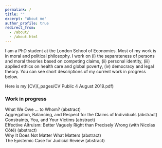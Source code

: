```yaml
---
permalink: /
title: ""
excerpt: "About me"
author_profile: true
redirect_from: 
  - /about/
  - /about.html
---
```


I am a PhD student at the London School of Economics. Most of my work is in moral and political philosophy. I work on (i) the separateness of persons and moral theories based on competing claims, (ii) personal identity, (iii) applied ethics on health care and global poverty, (iv) democracy and legal theory. You can see short descriptions of my current work in progress below.

Here is my [CV](_pages/CV Public 4 August 2019.pdf)

<h3>Work in progress</h3>

<script>
function myFunction(i) {
  $("#abstract-"+i).slideToggle("slow");
}
</script>

<div class="page__toggle_title">What We Owe ... to Whom? <a onclick="myFunction(0)" style="cursor: pointer;">(abstract)</a></div>
<div id="abstract-0" style="display: none; margin: 1em;">
  <p>How should contractualists assess the permissibility of risky actions? Both, ex ante and ex post contractualism, fail to distinguish between different kinds of risk. I argue that this overlooks a third alternative, 'objective ex ante contractualism' that discounts complaints by objective risks rather than by epistemic risks. I argue that we should adopt this view since it provides us with the best model of justifiability to each.</p>
</div>
  
<div class="page__toggle_title">Aggregation, Balancing, and Respect for the Claims of Individuals <a onclick="myFunction(4)" style="cursor: pointer;">(abstract)</a></div>
<div id="abstract-4" style="display: none; margin: 1em;">
  <p>Limited aggregation is the view that when deciding whom to save we sometimes are allowed to pay attention to the relative numbers involved and sometimes we are not. Limited aggregation is motivated by a powerful idea: our decision whom to save should respect each person’s separate claim to our help; in particular it should respect those in need whose claims are the greatest. Recent work has provided strong challenges to such a view and shown that current proposal of limited aggregation have serious flaws. I argue for a new version of limited aggregation Hybrid Balance Relevant Claims which is well-grounded in the reasons we have to be skeptical of aggregation and avoids these challenges.</p>
</div>

<div class="page__toggle_title">Constraints, You, and Your Victims <a onclick="myFunction(3)" style="cursor: pointer;">(abstract)</a></div>
<div id="abstract-3" style="display: none; margin: 1em;">
  <p>At least in some cases we are prohibited from violating someone's right even if doing so would prevent a larger number of rights violations. But if respecting everyone’s rights is equally important, why should we not do what minimizes the number of rights violations? One possible answer is agent-based. This answer points out that you should not violate rights even if this will prevent someone else’s violations. In this paper, I develop a relational agent-based justification that focuses on the relation in which the agent stands to her would-be victims.</p>
</div>

<div class="page__toggle_title">Effective Altruism: Better Vaguely Right than Precisely Wrong (with Nicolas Côté) <a onclick="myFunction(5)" style="cursor: pointer;">(abstract)</a></div>
<div id="abstract-5" style="display: none; margin: 1em;">
  <p>Effective altruism tells us that we should donate to those charities where we have good evidence that it makes the greatest possible impact. Charity evaluators run by effective altruists tell us, for example, to donate to the Against Malaria Foundation rather than Amnesty International. In this paper, we provide an internal critique of effective altruism. The motivation for effective altruism does not give us as much guidance as these charity evaluators claim. Once we recognize the diversity of charitable interventions, we see that our evidence allows us to make fewer comparisons between charities. As a result, effective altruism properly understood is more permissive in the choice of donations than previously thought.</p>
</div>

<div class="page__toggle_title">Why It Does Not Matter What Matters <a onclick="myFunction(1)" style="cursor: pointer;">(abstract)</a></div>
<div id="abstract-1" style="display: none; margin: 1em;">
  <p>Derek Parfit famously argued that personal identity is not what matters for prudential concerns. He further claimed that his view on personal identity has profound implications for moral theory. It should lead us, among other things, to deny the separateness of persons. I argue that Parfit is mistaken about this inference. His revisionary arguments about personal identity and rationality have no implications for moral theory.</p>
</div>

<div class="page__toggle_title">The Epistemic Case for Judicial Review <a onclick="myFunction(2)" style="cursor: pointer;">(abstract)</a></div>
<div id="abstract-2" style="display: none; margin: 1em;">
  <p>Does judicial review stifle or enhance democracy? Ronald Dworkin argues that democracy and judicial review are compatible provided that courts will perform better at protecting rights that are constitutive of democracy. I provide a general argument based on social choice theory that a constitutional framer has good reasons to think that courts will indeed perform better. Judicial review can be justified as a good bet from the perspective of constitutional framers.</p>
</div>
